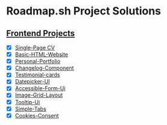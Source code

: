 # Roadmap.sh Project Solutions

## [Frontend Projects](https://roadmap.sh/frontend)

- [x] [Single-Page CV](https://roadmap.sh/projects/single-page-cv)
- [x] [Basic-HTML-Website](https://roadmap.sh/projects/basic-html-website)
- [x] [Personal-Portfolio](https://roadmap.sh/projects/portfolio-website)
- [x] [Changelog-Component](https://roadmap.sh/projects/changelog-component)
- [x] [Testimonial-cards](https://roadmap.sh/projects/testimonial-cards)
- [x] [Datepicker-UI](https://roadmap.sh/projects/datepicker-ui)
- [x] [Accessible-Form-Ui](https://roadmap.sh/projects/accessible-form-ui)
- [x] [Image-Grid-Layout](https://roadmap.sh/projects/image-grid)
- [x] [Tooltip-Ui](https://roadmap.sh/projects/tooltip-ui)
- [x] [Simple-Tabs](https://roadmap.sh/projects/simple-tabs)
- [x] [Cookies-Consent](https://roadmap.sh/projects/cookie-consent)
